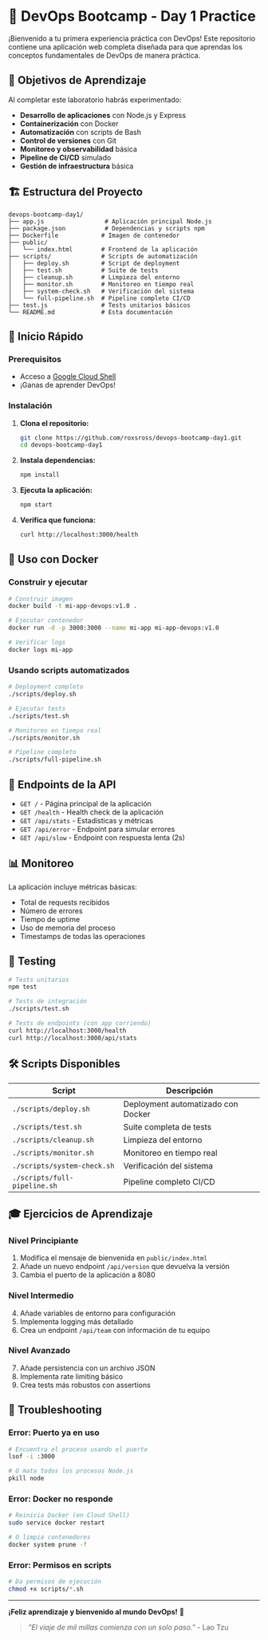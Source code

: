# 🚀 DevOps Bootcamp - Day 1 Practice

¡Bienvenido a tu primera experiencia práctica con DevOps! Este repositorio contiene una aplicación web completa diseñada para que aprendas los conceptos fundamentales de DevOps de manera práctica.

## 🎯 Objetivos de Aprendizaje

Al completar este laboratorio habrás experimentado:

- **Desarrollo de aplicaciones** con Node.js y Express
- **Containerización** con Docker
- **Automatización** con scripts de Bash
- **Control de versiones** con Git
- **Monitoreo y observabilidad** básica
- **Pipeline de CI/CD** simulado
- **Gestión de infraestructura** básica

## 🏗️ Estructura del Proyecto

```
devops-bootcamp-day1/
├── app.js                 # Aplicación principal Node.js
├── package.json           # Dependencias y scripts npm
├── Dockerfile            # Imagen de contenedor
├── public/
│   └── index.html        # Frontend de la aplicación
├── scripts/              # Scripts de automatización
│   ├── deploy.sh         # Script de deployment
│   ├── test.sh           # Suite de tests
│   ├── cleanup.sh        # Limpieza del entorno
│   ├── monitor.sh        # Monitoreo en tiempo real
│   ├── system-check.sh   # Verificación del sistema
│   └── full-pipeline.sh  # Pipeline completo CI/CD
├── test.js               # Tests unitarios básicos
└── README.md             # Esta documentación
```

## 🚀 Inicio Rápido

### Prerequisitos

- Acceso a [Google Cloud Shell](https://ssh.cloud.google.com/cloudshell/editor?cloudshell_git_repo=https://github.com/roxsross/devops-bootcamp-day1.git&cloudshell_tutorial=tutorial.md&shellonly=true)
- ¡Ganas de aprender DevOps!

### Instalación

1. **Clona el repositorio:**
   ```bash
   git clone https://github.com/roxsross/devops-bootcamp-day1.git
   cd devops-bootcamp-day1
   ```

2. **Instala dependencias:**
   ```bash
   npm install
   ```

3. **Ejecuta la aplicación:**
   ```bash
   npm start
   ```

4. **Verifica que funciona:**
   ```bash
   curl http://localhost:3000/health
   ```

## 🐳 Uso con Docker

### Construir y ejecutar

```bash
# Construir imagen
docker build -t mi-app-devops:v1.0 .

# Ejecutar contenedor
docker run -d -p 3000:3000 --name mi-app mi-app-devops:v1.0

# Verificar logs
docker logs mi-app
```

### Usando scripts automatizados

```bash
# Deployment completo
./scripts/deploy.sh

# Ejecutar tests
./scripts/test.sh

# Monitoreo en tiempo real
./scripts/monitor.sh

# Pipeline completo
./scripts/full-pipeline.sh
```

## 🔗 Endpoints de la API

- `GET /` - Página principal de la aplicación
- `GET /health` - Health check de la aplicación
- `GET /api/stats` - Estadísticas y métricas
- `GET /api/error` - Endpoint para simular errores
- `GET /api/slow` - Endpoint con respuesta lenta (2s)

## 📊 Monitoreo

La aplicación incluye métricas básicas:

- Total de requests recibidos
- Número de errores
- Tiempo de uptime
- Uso de memoria del proceso
- Timestamps de todas las operaciones

## 🧪 Testing

```bash
# Tests unitarios
npm test

# Tests de integración
./scripts/test.sh

# Tests de endpoints (con app corriendo)
curl http://localhost:3000/health
curl http://localhost:3000/api/stats
```

## 🛠️ Scripts Disponibles

| Script | Descripción |
|--------|-------------|
| `./scripts/deploy.sh` | Deployment automatizado con Docker |
| `./scripts/test.sh` | Suite completa de tests |
| `./scripts/cleanup.sh` | Limpieza del entorno |
| `./scripts/monitor.sh` | Monitoreo en tiempo real |
| `./scripts/system-check.sh` | Verificación del sistema |
| `./scripts/full-pipeline.sh` | Pipeline completo CI/CD |

## 🎓 Ejercicios de Aprendizaje

### Nivel Principiante
1. Modifica el mensaje de bienvenida en `public/index.html`
2. Añade un nuevo endpoint `/api/version` que devuelva la versión
3. Cambia el puerto de la aplicación a 8080

### Nivel Intermedio
4. Añade variables de entorno para configuración
5. Implementa logging más detallado
6. Crea un endpoint `/api/team` con información de tu equipo

### Nivel Avanzado
7. Añade persistencia con un archivo JSON
8. Implementa rate limiting básico
9. Crea tests más robustos con assertions

## 🐛 Troubleshooting

### Error: Puerto ya en uso
```bash
# Encuentra el proceso usando el puerto
lsof -i :3000

# O mata todos los procesos Node.js
pkill node
```

### Error: Docker no responde
```bash
# Reinicia Docker (en Cloud Shell)
sudo service docker restart

# O limpia contenedores
docker system prune -f
```

### Error: Permisos en scripts
```bash
# Da permisos de ejecución
chmod +x scripts/*.sh
```

---

**¡Feliz aprendizaje y bienvenido al mundo DevOps!** 🚀

> *"El viaje de mil millas comienza con un solo paso."* - Lao Tzu